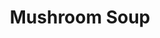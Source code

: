 ---
title: Mushroom Soup
metadata:
  course: Main
  title: Mushroom Soup
  servings: '6'
ingredients:
- name: diced mushrooms
  amount: 400 g
- name: red lentils
  amount: 200 g
- name: stock
  amount: 1500 ml
- name: garlic cloves
  amount: '4'
- name: coconut milk
  amount: 400ml
- name: onion
  amount: '1'
- name: mixed herbs
  amount: some
cookware:
- name: pressure cooker
- name: mixing bowl
- name: soup blender
steps:
- description: Dice the garlic cloves and onion.
- description: Put the pressure cooker on browning mode and cook the onion and garlic
    until they're soft.
- description: Add the diced mushrooms, red lentils, coconut milk, stock and mixed
    herbs to the pot and pressure cook for 10 minutes.
- description: Pour out into a mixing bowl and leave until it cools a little.
- description: Use a soup blender to blend into a smooth soup.

---